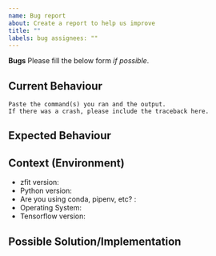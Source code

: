 ```yaml
---
name: Bug report
about: Create a report to help us improve
title: ""
labels: bug assignees: ""
---
```


**Bugs** Please fill the below form _if possible_.

<!--- Provide a general summary of the issue in the Title above -->

## Current Behaviour

<!--- Tell us what happens instead of the expected behavior -->
<!--- Include the commands you ran and the output. -->

```
Paste the command(s) you ran and the output.
If there was a crash, please include the traceback here.
```

## Expected Behaviour

<!--- Tell us what should happen. -->

## Context (Environment)

<!--- How has this issue affected you? What are you trying to accomplish? -->
<!--- Providing context helps us come up with a solution that is most useful in the real world -->

- zfit version:
- Python version:
- Are you using conda, pipenv, etc? :
- Operating System:
- Tensorflow version:

## Possible Solution/Implementation

<!--- Not obligatory, but suggest a fix/reason for the bug, -->
<!--- and maybe suggest an idea for implementing addition or change -->
